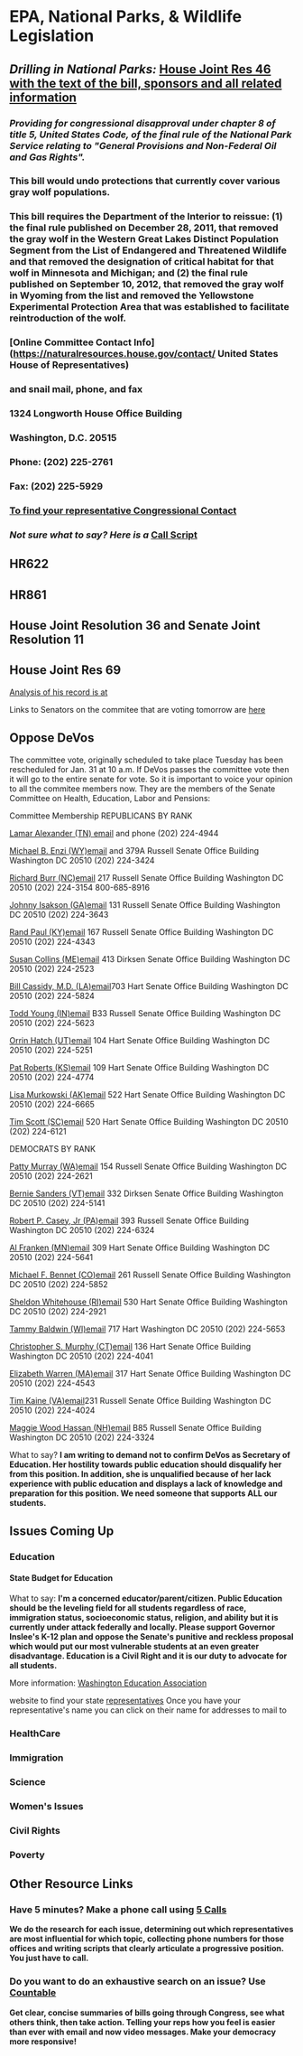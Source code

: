 #  EPA, National Parks, & Wildlife Legislation


## *Drilling in National Parks:* [House Joint Res 46 with the text of the bill, sponsors and all related information](https://www.congress.gov/bill/115th-congress/house-joint-resolution/46/text)


### *Providing for congressional disapproval under chapter 8 of title 5, United States Code, of the final rule of the National Park Service relating to "General Provisions and Non-Federal Oil and Gas Rights".*

### **This bill would undo protections that currently cover various gray wolf populations.**
### **This bill requires the Department of the Interior to reissue: (1) the final rule published on December 28, 2011, that removed the gray wolf in the Western Great Lakes Distinct Population Segment from the List of Endangered and Threatened Wildlife and that removed the designation of critical habitat for that wolf in Minnesota and Michigan; and (2) the final rule published on September 10, 2012, that removed the gray wolf in Wyoming from the list and removed the Yellowstone Experimental Protection Area that was established to facilitate reintroduction of the wolf.**

### [Online Committee Contact Info](https://naturalresources.house.gov/contact/  United States House of Representatives) 
### and snail mail, phone, and fax 
### 1324 Longworth House Office Building
### Washington, D.C. 20515
### Phone: (202) 225-2761
### Fax: (202) 225-5929

### [To find your representative Congressional Contact](https://www.congress.gov/members)

### *Not sure what to say? Here is a* [Call Script](https://docs.google.com/document/d/17mEyaKxzrqxzAdk2Kbnvf4QyXgRf8vMR_Ajh4yT-Dbw/edit?usp=sharing)
 
 

## HR622

## HR861

## House Joint Resolution 36 and Senate Joint Resolution 11

## House Joint Res 69



[Analysis of his record is at](http://www.epw.senate.gov/public/index.cfm/press-releases-democratic?ID=40B4C65C-C733-406C-A584-DF749BEE4B92)

Links to Senators on the commitee that are voting tomorrow are [here](http://www.epw.senate.gov/public/index.cfm/members)





## Oppose DeVos
The committee vote, originally scheduled to take place Tuesday has been rescheduled for Jan. 31 at 10 a.m.  If DeVos passes the committee vote then it will go to the entire senate for vote.
So it is important to voice your opinion to all the commitee members now. 
They are the members of the Senate Committee on Health, Education, Labor and Pensions:

Committee Membership
REPUBLICANS BY RANK

[Lamar Alexander (TN) email](https://www.alexander.senate.gov/public/index.cfm/email) and phone (202) 224-4944 

[Michael B. Enzi (WY)email](http://www.enzi.senate.gov/public/index.cfm/contact?p=e-mail-senator-enzi) and 379A Russell Senate Office Building Washington DC 20510
(202) 224-3424 

[Richard Burr (NC)email](https://www.burr.senate.gov/contact/email) 217 Russell Senate Office Building Washington DC 20510
(202) 224-3154
800-685-8916

[Johnny Isakson (GA)email](https://www.isakson.senate.gov/public/index.cfm/email-me) 131 Russell Senate Office Building Washington DC 20510
(202) 224-3643

[Rand Paul (KY)email](https://www.paul.senate.gov/connect/email-rand) 167 Russell Senate Office Building Washington DC 20510
(202) 224-4343

[Susan Collins (ME)email](https://www.collins.senate.gov/contact) 413 Dirksen Senate Office Building Washington DC 20510
(202) 224-2523

[Bill Cassidy, M.D. (LA)email](https://www.cassidy.senate.gov/contact)703 Hart Senate Office Building Washington DC 20510
(202) 224-5824 

[Todd Young (IN)email](https://www.young.senate.gov/content/contact-senator) B33 Russell Senate Office Building Washington DC 20510
(202) 224-5623

[Orrin  Hatch (UT)email](http://www.hatch.senate.gov/public/index.cfm/contact?p=Email-Orrin) 104 Hart Senate Office Building Washington DC 20510
(202) 224-5251

[Pat Roberts (KS)email](https://www.roberts.senate.gov/public/?p=EmailPat) 109 Hart Senate Office Building Washington DC 20510
(202) 224-4774

[Lisa Murkowski (AK)email](https://www.murkowski.senate.gov/contact) 522 Hart Senate Office Building Washington DC 20510
(202) 224-6665

[Tim Scott (SC)email](https://www.scott.senate.gov/contact/email-me) 520 Hart Senate Office Building Washington DC 20510
(202) 224-6121

DEMOCRATS BY RANK

[Patty Murray (WA)email](https://www.murray.senate.gov/public/index.cfm/contactme) 154 Russell Senate Office Building Washington DC 20510
(202) 224-2621

[Bernie Sanders (VT)email](https://www.sanders.senate.gov/contact/comment) 332 Dirksen Senate Office Building Washington DC 20510
(202) 224-5141

[Robert P. Casey, Jr (PA)email](https://www.casey.senate.gov/contact/) 393 Russell Senate Office Building Washington DC 20510
(202) 224-6324

[Al Franken (MN)email](https://www.franken.senate.gov/?p=email_al) 309 Hart Senate Office Building Washington DC 20510
(202) 224-5641

[Michael F. Bennet (CO)email](https://www.bennet.senate.gov/?p=contact) 261 Russell Senate Office Building Washington DC 20510
(202) 224-5852

[Sheldon Whitehouse (RI)email](https://www.whitehouse.senate.gov/contact/email-sheldon) 530 Hart Senate Office Building Washington DC 20510
(202) 224-2921

[Tammy Baldwin (WI)email](https://www.baldwin.senate.gov/feedback) 717 Hart Washington DC 20510
(202) 224-5653

[Christopher S. Murphy (CT)email](https://www.murphy.senate.gov/contact) 136 Hart Senate Office Building Washington DC 20510
(202) 224-4041

[Elizabeth Warren (MA)email](https://www.warren.senate.gov/?p=email_senator) 317 Hart Senate Office Building Washington DC 20510
(202) 224-4543

[Tim Kaine (VA)email](https://www.kaine.senate.gov/contact)231 Russell Senate Office Building Washington DC 20510
(202) 224-4024

[Maggie Wood Hassan (NH)email](https://www.hassan.senate.gov/content/contact-senator) 
B85 Russell Senate Office Building Washington DC 20510
(202) 224-3324

What to say?
__I am writing to demand not to confirm DeVos as Secretary of Education. Her hostility towards public education should disqualify her from this position. In addition, she is unqualified because of her lack experience with public education and displays a lack of knowledge and preparation for this position. We need someone that supports ALL our students.__
 
## Issues Coming Up

### Education
 
#### State Budget for Education

What to say: __I'm a concerned educator/parent/citizen. Public Education should be the leveling field for all students regardless of race, immigration status, socioeconomic status, religion, and ability but it is currently under attack federally and locally. Please support Governor Inslee's K-12 plan and oppose the Senate's punitive and reckless proposal which would put our most vulnerable students at an even greater disadvantage. Education is a Civil Right and it is our duty to advocate for all students.__

More information: [Washington Education Association](https://www.washingtonea.org/ourvoice) 

website to find your state [representatives](http://app.leg.wa.gov/DistrictFinder/)
Once you have your representative's name you can click on their name for
addresses to mail to



### HealthCare

### Immigration

### Science

### Women's Issues

### Civil Rights

### Poverty

## Other Resource Links

### Have 5 minutes? Make a phone call using [5 Calls](https://5calls.org/)
__We do the research for each issue, determining out which representatives are most influential for which topic, collecting phone numbers for those offices and writing scripts that clearly articulate a progressive position. You just have to call.__


### Do you want to do an exhaustive search on an issue? Use [Countable](https://www.countable.us/)

__Get clear, concise summaries of bills going through Congress, see what others think, then take action. Telling your reps how you feel is easier than ever with email and now video messages. Make your democracy more responsive!__

